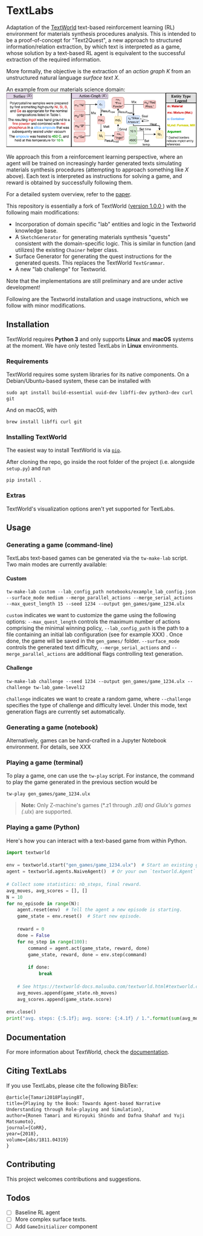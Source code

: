 
# TextLabs
Adaptation of the [TextWorld](https://github.com/Microsoft/TextWorld) text-based reinforcement learning (RL) environment for materials synthesis procedures analysis. This is intended to be a proof-of-concept for "Text2Quest", a new approach to structured information/relation extraction, by which text is interpreted as a game, whose solution by a text-based RL agent is equivalent to the successful extraction of the required information.

More formally, the objective is the extraction of an *action graph* $K$ from an unstructured natural language *surface text* $X$.

An example from our materials science domain:
![](obj_example.png)

We approach this from a reinforcement learning perspective, where an agent will be trained on increasingly harder generated texts simulating materials synthesis procedures (attempting to approach something like $X$ above). Each text is interpreted as instructions for solving a game, and reward is obtained by successfully following them.

For a detailed system overview, refer to the [paper](https://arxiv.org/abs/1811.04319).

This repository is essentially a fork of TextWorld ([version 1.0.0
](https://github.com/Microsoft/TextWorld/tree/1.0.0/textworld)) with the following main modifications:

 - Incorporation of domain specific "lab" entities and logic in the Textworld knowledge base.
  - A `SketchGenerator` for generating materials synthesis "quests" consistent with the domain-specific logic. This is similar in function (and utilizes) the existing `Chainer` helper class.
 - Surface Generator for generating the quest instructions for the generated quests. This replaces the TextWorld `TextGrammar`.
 -  A new "lab challenge" for Textworld.

Note that the implementations are still preliminary and are under active development!

Following are the Textworld installation and usage instructions, which we follow with minor modifications.

## Installation

TextWorld requires __Python 3__ and only supports __Linux__ and __macOS__ systems at the moment. We have only tested TextLabs in __Linux__ environments.

### Requirements

TextWorld requires some system libraries for its native components.
On a Debian/Ubuntu-based system, these can be installed with

    sudo apt install build-essential uuid-dev libffi-dev python3-dev curl git

And on macOS, with

    brew install libffi curl git

### Installing TextWorld

The easiest way to install TextWorld is via [`pip`](https://pypi.org/).

After cloning the repo, go inside the root folder of the project (i.e. alongside `setup.py`) and run

    pip install .

### Extras

TextWorld's visualization options aren't yet supported for TextLabs.


## Usage

### Generating a game (command-line)

TextLabs text-based games can be generated via the `tw-make-lab` script. Two main modes are currently available:

#### Custom

    tw-make-lab custom --lab_config_path notebooks/example_lab_config.json --surface_mode medium --merge_parallel_actions --merge_serial_actions --max_quest_length 15 --seed 1234 --output gen_games/game_1234.ulx

`custom` indicates we want to customize the game using the following options: `--max_quest_length` controls the maximum number of actions comprising the minimal winning policy, `--lab_config_path` is the path to a file containing an initial lab configuration (see for example XXX) . Once done, the game will be saved in the `gen_games/` folder.  `--surface_mode` controls the generated text difficulty, `--merge_serial_actions` and `--merge_parallel_actions` are additional flags controlling text generation.

#### Challenge

    tw-make-lab challenge --seed 1234 --output gen_games/game_1234.ulx --challenge tw-lab_game-level12

`challenge` indicates we want to create a random game, where `--challenge` specifies the type of challenge and difficulty level. Under this mode, text generation flags are currently set automatically.

### Generating a game (notebook)

Alternatively, games can be hand-crafted in a Jupyter Notebook environment. For details, see XXX

### Playing a game (terminal)

To play a game, one can use the `tw-play` script. For instance, the command to play the game generated in the previous section would be

    tw-play gen_games/game_1234.ulx

> **Note:** Only Z-machine's games (*.z1 through *.z8) and Glulx's games (*.ulx) are supported.

### Playing a game (Python)

Here's how you can interact with a text-based game from within Python.

```python
import textworld

env = textworld.start("gen_games/game_1234.ulx")  # Start an existing game.
agent = textworld.agents.NaiveAgent()  # Or your own `textworld.Agent` subclass.

# Collect some statistics: nb_steps, final reward.
avg_moves, avg_scores = [], []
N = 10
for no_episode in range(N):
    agent.reset(env)  # Tell the agent a new episode is starting.
    game_state = env.reset()  # Start new episode.

    reward = 0
    done = False
    for no_step in range(100):
        command = agent.act(game_state, reward, done)
        game_state, reward, done = env.step(command)

        if done:
            break

    # See https://textworld-docs.maluuba.com/textworld.html#textworld.core.GameState
    avg_moves.append(game_state.nb_moves)
    avg_scores.append(game_state.score)

env.close()
print("avg. steps: {:5.1f}; avg. score: {:4.1f} / 1.".format(sum(avg_moves)/N, sum(avg_scores)/N))
```

## Documentation
For more information about TextWorld, check the [documentation](https://aka.ms/textworld-docs).

## Citing TextLabs
If you use TextLabs, please cite the following BibTex:
```
@article{Tamari2018PlayingBT,
title={Playing by the Book: Towards Agent-based Narrative Understanding through Role-playing and Simulation},
author={Ronen Tamari and Hiroyuki Shindo and Dafna Shahaf and Yuji Matsumoto},
journal={CoRR},
year={2018},
volume={abs/1811.04319}
}
```

## Contributing

This project welcomes contributions and suggestions.

## Todos
- [ ] Baseline RL agent
- [ ] More complex surface texts.
- [ ] Add `GameInitializer` component
